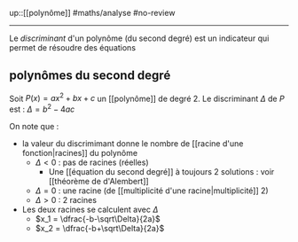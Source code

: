 up::[[polynôme]]
#maths/analyse #no-review 

----

Le _discriminant_ d'un polynôme (du second degré) est un indicateur qui permet de résoudre des équations

## polynômes du second degré
Soit $P(x) = ax^2 + bx + c$ un [[polynôme]] de degré 2.
Le discriminant $\Delta$ de $P$ est :
$\Delta = b^2 - 4ac$

On note que :
 - la valeur du discrimimant donne le nombre de [[racine d'une fonction|racines]] du polynôme
     - $\Delta < 0$ : pas de racines (réelles)
         - Une [[équation du second degré]] à toujours 2 solutions : voir [[théorème de d'Alembert]]
     - $\Delta = 0$ : une racine (de [[multiplicité d'une racine|multiplicité]] 2)
     - $\Delta > 0$ : 2 racines
 - Les deux racines se calculent avec $\Delta$
     - $x_1 = \dfrac{-b-\sqrt\Delta}{2a}$
     - $x_2 = \dfrac{-b+\sqrt\Delta}{2a}$

